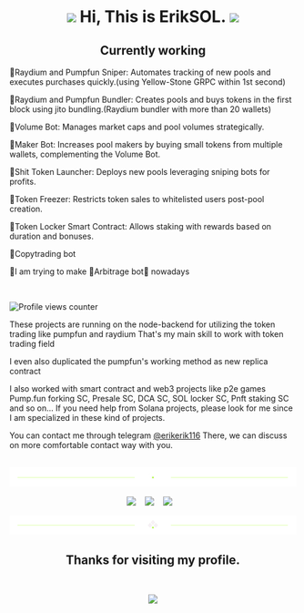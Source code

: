 <!--suppress HtmlDeprecatedAttribute -->
 <h1 align="center"><img src="https://media.giphy.com/media/hvRJCLFzcasrR4ia7z/giphy.gif" width="35">&nbsp;Hi, This is ErikSOL.&nbsp;<img src="https://media.giphy.com/media/hvRJCLFzcasrR4ia7z/giphy.gif" width="35"></h1>

<h2 align="center"> Currently working </h2>

🌟Raydium and Pumpfun Sniper: Automates tracking of new pools and executes purchases quickly.(using Yellow-Stone GRPC within 1st second)

🌟Raydium and Pumpfun Bundler: Creates pools and buys tokens in the first block using jito bundling.(Raydium bundler with more than 20 wallets)

🌟Volume Bot: Manages market caps and pool volumes strategically.

🌟Maker Bot: Increases pool makers by buying small tokens from multiple wallets, complementing the Volume Bot.

🌟Shit Token Launcher: Deploys new pools leveraging sniping bots for profits.

🌟Token Freezer: Restricts token sales to whitelisted users post-pool creation.

🌟Token Locker Smart Contract: Allows staking with rewards based on duration and bonuses.

🌟Copytrading bot

🌟I am trying to make 🚀Arbitrage bot🚀 nowadays


<br/>  

![Profile views counter](https://komarev.com/ghpvc/?username=rishavanand&&style=flat-square)    


These projects are running on the node-backend for utilizing the token trading like pumpfun and raydium That's my main skill to work with token trading field

I even also duplicated the pumpfun's working method as new replica contract

I also worked with smart contract and web3 projects like p2e games Pump.fun forking SC, Presale SC, DCA SC, SOL locker SC, Pnft staking SC and so on... If you need help from Solana projects, please look for me since I am specialized in these kind of projects.

You can contact me through telegram [@erikerik116](https://t.me/erikerik116) There, we can discuss on more comfortable contact way with you.

<br/>  
<div align="center">
  <img src="https://github.com/0xTan1319/0xTan1319/blob/main/divider2.png" alt="divider"/>
</div>

<p align="center">
  <a href="mailto:tom.kinddev@gmail.com" target="_blank" rel="noopener noreferrer"><img src="https://img.icons8.com/fluency/2x/gmail-new.png"  width="50" /></a>
  &nbsp;&nbsp;
  <a href="https://t.me/erikerik116" target="_blank" rel="noopener noreferrer"><img src="https://img.icons8.com/color/2x/telegram-app.png"  width="50" /></a>
  &nbsp;&nbsp;
  <a href="https://discordapp.com/users/304228787250528256" target="_blank" rel="noopener noreferrer"><img src="https://img.icons8.com/3d-fluency/94/discord-logo.png"  width="50" /></a>
  &nbsp;&nbsp;
</p>

<div align="center">
  <img src="https://github.com/0xTan1319/0xTan1319/blob/main/divider1.png" alt="divider"/>
</div>

<h2 align="center"> Thanks for visiting my profile. </h2>
</br>
<p align="center">
  <img src="https://capsule-render.vercel.app/api?type=waving&color=gradient&height=65&section=footer"/>
</p>


